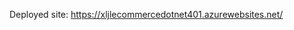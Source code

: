Deployed site: https://xljlecommercedotnet401.azurewebsites.net/

<!--
If we need reminders:
Julie is Dev 1 
Xia is dev 2

-->
